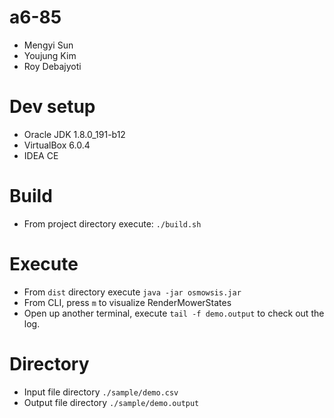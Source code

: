 # a6-85
* Mengyi Sun
* Youjung Kim
* Roy Debajyoti

# Dev setup
* Oracle JDK 1.8.0_191-b12
* VirtualBox 6.0.4
* IDEA CE

# Build
* From project directory execute: `./build.sh`

# Execute
* From `dist` directory execute `java -jar osmowsis.jar`
* From CLI, press `m` to visualize RenderMowerStates
* Open up another terminal, execute `tail -f demo.output` to check out the log.  

# Directory
* Input file directory `./sample/demo.csv`
* Output file directory `./sample/demo.output`

